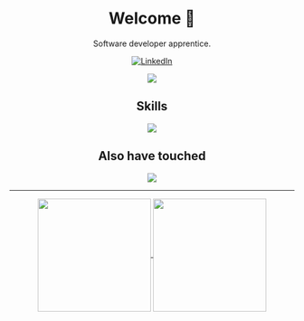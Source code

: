 <div align=center>
  <h1>Welcome 👋</h1>
  
  <p>Software developer apprentice.</p>
  
  [![LinkedIn](https://img.shields.io/badge/LinkedIn-0077B5?style=for-the-badge&logo=linkedin&logoColor=white)](https://www.linkedin.com/in/dylan-d-02a940273/)
  
  [![](https://visitcount.itsvg.in/api?id=DydyCraft-21&label=Profile%20Views&color=12&icon=5&pretty=false)](https://visitcount.itsvg.in)

  <h2> Skills </h2>
    <a href="https://skillicons.dev">
      <img src="https://skillicons.dev/icons?i=html,css,js,php,angular,mysql" />
    </a>

  <h2>Also have touched</h2>
    <a href="https://skillicons.dev">
      <img src="https://skillicons.dev/icons?i=arduino,bash,bootstrap,docker,express,java,mongodb,powershell,py,react" />
    </a>
  <hr />
  
  <a href="https://github.com/anuraghazra/github-readme-stats">
    <img height=200 align=center src="https://github-readme-stats.vercel.app/api?username=DydyCraft-21&show_icons=true&theme=holi&icon_color=e9aa16"
  </a>
  <a href="https://github.com/anuraghazra/github-readme-stats">
    <img height=200 align=center src="https://github-readme-stats.vercel.app/api/top-langs/?username=DydyCraft-21&theme=holi&layout=compact"
  </a>
</div>
